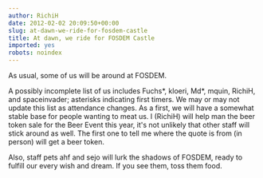 ```yaml
---
author: RichiH
date: 2012-02-02 20:09:50+00:00
slug: at-dawn-we-ride-for-fosdem-castle
title: At dawn, we ride for FOSDEM Castle
imported: yes
robots: noindex
---
```

As usual, some of us will be around at FOSDEM.

A possibly incomplete list of us includes Fuchs*, kloeri, Md*, mquin, RichiH, and spaceinvader; asterisks indicating first timers. We may or may not update this list as attendance changes. As a first, we will have a somewhat stable base for people wanting to meat us. I (RichiH) will help man the beer token sale for the Beer Event this year, it's not unlikely that other staff will stick around as well. The first one to tell me where the quote is from (in person) will get a beer token.

Also, staff pets ahf and sejo will lurk the shadows of FOSDEM, ready to fulfill our every wish and dream. If you see them, toss them food.
